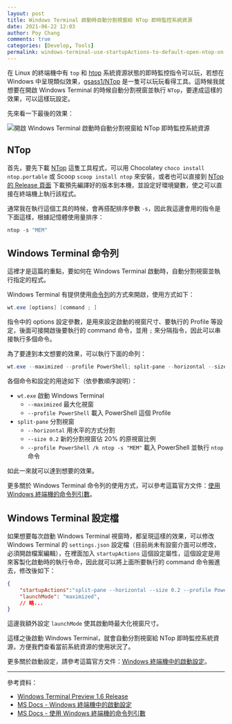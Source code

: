 ```yaml
---
layout: post
title: Windows Terminal 啟動時自動分割視窗給 NTop 即時監控系統資源
date: 2021-06-22 12:03
author: Poy Chang
comments: true
categories: [Develop, Tools]
permalink: windows-terminal-use-startupActions-to-default-open-ntop-on-new-tab/
---
```


在 Linux 的終端機中有 `top` 和 [htop](https://htop.dev/) 系統資源狀態的即時監控指令可以玩，若想在 Windows 中呈現類似效果，[gsass1/NTop](https://github.com/gsass1/NTop) 是一隻可以玩玩看得工具。這時候我就想要在開啟 Windows Terminal 的時候自動分割視窗並執行 `NTop`，要達成這樣的效果，可以這樣玩設定。

先來看一下最後的效果：

![開啟 Windows Terminal 啟動時自動分割視窗給 NTop 即時監控系統資源](https://i.imgur.com/9X5UspZ.png)

## NTop

首先，要先下載 [NTop](https://github.com/gsass1/NTop) 這隻工具程式，可以用 Chocolatey `choco install ntop.portable` 或 Scoop `scoop install ntop` 來安裝，或者也可以直接到 [NTop 的 Release 頁面](https://github.com/gsass1/NTop/releases) 下載預先編譯好的版本到本機，並設定好環境變數，使之可以直接在終端機上執行該程式。

通常我在執行這個工具的時候，會再搭配排序參數 `-s`，因此我這邊會用的指令是下面這樣，根據記憶體使用量排序：

```powershell
ntop -s "MEM"
```

## Windows Terminal 命令列

這裡才是這篇的重點，要如何在 Windows Terminal 啟動時，自動分割視窗並執行指定的程式。

Windows Terminal 有提供使用[命令列](https://docs.microsoft.com/zh-tw/windows/terminal/command-line-arguments?WT.mc_id=DT-MVP-5003022)的方式來開啟，使用方式如下：

```powershell
wt.exe [options] [command ; ]
```

指令中的 options 設定參數，是用來設定啟動的視窗尺寸、要執行的 Profile 等設定，後面可接開啟後要執行的 command 命令，並用 `;` 來分隔指令，因此可以串接執行多個命令。

為了要達到本文想要的效果，可以執行下面的命列：

```powershell
wt.exe --maximized --profile PowerShell; split-pane --horizontal --size 0.2 --profile PowerShell /k ntop -s "MEM"
```

各個命令和設定的用途如下（依參數順序說明）：

- `wt.exe` 啟動 Windows Terminal
  - `--maximized` 最大化視窗
  - `--profile PowerShell` 載入 PowerShell 這個 Profile
- `split-pane` 分割視窗
  - `--horizontal` 用水平的方式分割
  - `--size 0.2` 新的分割視窗佔 20% 的原視窗比例
  - `--profile PowerShell /k ntop -s "MEM"` 載入 PowerShell 並執行 `ntop` 命令

如此一來就可以達到想要的效果。

更多關於 Windows Terminal 命令列的使用方式，可以參考這篇官方文件：[使用 Windows 終端機的命令列引數](https://docs.microsoft.com/zh-tw/windows/terminal/command-line-arguments?WT.mc_id=DT-MVP-5003022)。

## Windows Terminal 設定檔

如果想要每次啟動 Windows Terminal 視窗時，都呈現這樣的效果，可以修改 Windows Terminal 的 `settings.json` 設定檔（目前尚未有設窗介面可以修改，必須開啟檔案編輯），在裡面加入 `startupActions` 這個設定屬性，這個設定是用來客製化啟動時的執行令命，因此就可以將上面所要執行的 command 命令搬進去，修改後如下：

```json
{
    "startupActions":"split-pane --horizontal --size 0.2 --profile PowerShell /k ntop -s \"MEM\"",
    "launchMode": "maximized",
    // 略...
}
```

這邊我額外設定 `launchMode` 使其啟動時最大化視窗尺寸。

這樣之後啟動 Windows Terminal，就會自動分割視窗給 NTop 即時監控系統資源，方便我們查看當前系統資源的使用狀況了。

更多關於啟動設定，請參考這篇官方文件：[Windows 終端機中的啟動設定](https://docs.microsoft.com/zh-tw/windows/terminal/customize-settings/startup?WT.mc_id=DT-MVP-5003022)。

----------

參考資料：

* [Windows Terminal Preview 1.6 Release](https://devblogs.microsoft.com/commandline/windows-terminal-preview-1-6-release/)
* [MS Docs - Windows 終端機中的啟動設定](https://docs.microsoft.com/zh-tw/windows/terminal/customize-settings/startup?WT.mc_id=DT-MVP-5003022)
* [MS Docs - 使用 Windows 終端機的命令列引數](https://docs.microsoft.com/zh-tw/windows/terminal/command-line-arguments?WT.mc_id=DT-MVP-5003022)
